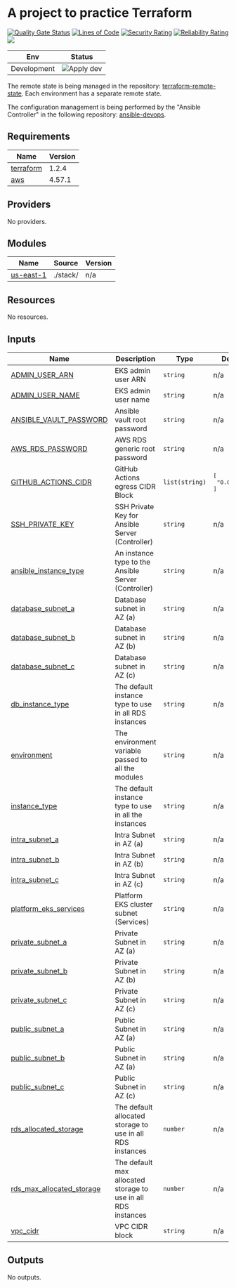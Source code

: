 # A project to practice Terraform 

[![Quality Gate Status](https://sonarcloud.io/api/project_badges/measure?project=kaio6fellipe_terraform-devops&metric=alert_status)](https://sonarcloud.io/summary/new_code?id=kaio6fellipe_terraform-devops)
[![Lines of Code](https://sonarcloud.io/api/project_badges/measure?project=kaio6fellipe_terraform-devops&metric=ncloc)](https://sonarcloud.io/summary/new_code?id=kaio6fellipe_terraform-devops)
[![Security Rating](https://sonarcloud.io/api/project_badges/measure?project=kaio6fellipe_terraform-devops&metric=security_rating)](https://sonarcloud.io/summary/new_code?id=kaio6fellipe_terraform-devops)
[![Reliability Rating](https://sonarcloud.io/api/project_badges/measure?project=kaio6fellipe_terraform-devops&metric=reliability_rating)](https://sonarcloud.io/summary/new_code?id=kaio6fellipe_terraform-devops)
![](https://img.shields.io/github/commit-activity/w/kaio6fellipe/terraform-devops)
  
| Env | Status |
|-----|--------|
| Development | ![Apply dev](https://github.com/kaio6fellipe/terraform-devops/actions/workflows/terraform-apply.yml/badge.svg) |

The remote state is being managed in the repository: [terraform-remote-state](https://github.com/kaio6fellipe/terraform-remote-state). Each environment has a separate remote state.

The configuration management is being performed by the "Ansible Controller" in the following repository: [ansible-devops](https://github.com/kaio6fellipe/ansible-devops).

<!-- BEGIN_TF_DOCS -->
## Requirements

| Name | Version |
|------|---------|
| <a name="requirement_terraform"></a> [terraform](#requirement\_terraform) | 1.2.4 |
| <a name="requirement_aws"></a> [aws](#requirement\_aws) | 4.57.1 |

## Providers

No providers.

## Modules

| Name | Source | Version |
|------|--------|---------|
| <a name="module_us-east-1"></a> [us-east-1](#module\_us-east-1) | ./stack/ | n/a |

## Resources

No resources.

## Inputs

| Name | Description | Type | Default | Required |
|------|-------------|------|---------|:--------:|
| <a name="input_ADMIN_USER_ARN"></a> [ADMIN\_USER\_ARN](#input\_ADMIN\_USER\_ARN) | EKS admin user ARN | `string` | n/a | yes |
| <a name="input_ADMIN_USER_NAME"></a> [ADMIN\_USER\_NAME](#input\_ADMIN\_USER\_NAME) | EKS admin user name | `string` | n/a | yes |
| <a name="input_ANSIBLE_VAULT_PASSWORD"></a> [ANSIBLE\_VAULT\_PASSWORD](#input\_ANSIBLE\_VAULT\_PASSWORD) | Ansible vault root password | `string` | n/a | yes |
| <a name="input_AWS_RDS_PASSWORD"></a> [AWS\_RDS\_PASSWORD](#input\_AWS\_RDS\_PASSWORD) | AWS RDS generic root password | `string` | n/a | yes |
| <a name="input_GITHUB_ACTIONS_CIDR"></a> [GITHUB\_ACTIONS\_CIDR](#input\_GITHUB\_ACTIONS\_CIDR) | GitHub Actions egress CIDR Block | `list(string)` | <pre>[<br>  "0.0.0.0/0"<br>]</pre> | no |
| <a name="input_SSH_PRIVATE_KEY"></a> [SSH\_PRIVATE\_KEY](#input\_SSH\_PRIVATE\_KEY) | SSH Private Key for Ansible Server (Controller) | `string` | n/a | yes |
| <a name="input_ansible_instance_type"></a> [ansible\_instance\_type](#input\_ansible\_instance\_type) | An instance type to the Ansible Server (Controller) | `string` | n/a | yes |
| <a name="input_database_subnet_a"></a> [database\_subnet\_a](#input\_database\_subnet\_a) | Database subnet in AZ (a) | `string` | n/a | yes |
| <a name="input_database_subnet_b"></a> [database\_subnet\_b](#input\_database\_subnet\_b) | Database subnet in AZ (b) | `string` | n/a | yes |
| <a name="input_database_subnet_c"></a> [database\_subnet\_c](#input\_database\_subnet\_c) | Database subnet in AZ (c) | `string` | n/a | yes |
| <a name="input_db_instance_type"></a> [db\_instance\_type](#input\_db\_instance\_type) | The default instance type to use in all RDS instances | `string` | n/a | yes |
| <a name="input_environment"></a> [environment](#input\_environment) | The environment variable passed to all the modules | `string` | n/a | yes |
| <a name="input_instance_type"></a> [instance\_type](#input\_instance\_type) | The default instance type to use in all the instances | `string` | n/a | yes |
| <a name="input_intra_subnet_a"></a> [intra\_subnet\_a](#input\_intra\_subnet\_a) | Intra Subnet in AZ (a) | `string` | n/a | yes |
| <a name="input_intra_subnet_b"></a> [intra\_subnet\_b](#input\_intra\_subnet\_b) | Intra Subnet in AZ (b) | `string` | n/a | yes |
| <a name="input_intra_subnet_c"></a> [intra\_subnet\_c](#input\_intra\_subnet\_c) | Intra Subnet in AZ (c) | `string` | n/a | yes |
| <a name="input_platform_eks_services"></a> [platform\_eks\_services](#input\_platform\_eks\_services) | Platform EKS cluster subnet (Services) | `string` | n/a | yes |
| <a name="input_private_subnet_a"></a> [private\_subnet\_a](#input\_private\_subnet\_a) | Private Subnet in AZ (a) | `string` | n/a | yes |
| <a name="input_private_subnet_b"></a> [private\_subnet\_b](#input\_private\_subnet\_b) | Private Subnet in AZ (b) | `string` | n/a | yes |
| <a name="input_private_subnet_c"></a> [private\_subnet\_c](#input\_private\_subnet\_c) | Private Subnet in AZ (c) | `string` | n/a | yes |
| <a name="input_public_subnet_a"></a> [public\_subnet\_a](#input\_public\_subnet\_a) | Public Subnet in AZ (a) | `string` | n/a | yes |
| <a name="input_public_subnet_b"></a> [public\_subnet\_b](#input\_public\_subnet\_b) | Public Subnet in AZ (a) | `string` | n/a | yes |
| <a name="input_public_subnet_c"></a> [public\_subnet\_c](#input\_public\_subnet\_c) | Public Subnet in AZ (c) | `string` | n/a | yes |
| <a name="input_rds_allocated_storage"></a> [rds\_allocated\_storage](#input\_rds\_allocated\_storage) | The default allocated storage to use in all RDS instances | `number` | n/a | yes |
| <a name="input_rds_max_allocated_storage"></a> [rds\_max\_allocated\_storage](#input\_rds\_max\_allocated\_storage) | The default max allocated storage to use in all RDS instances | `number` | n/a | yes |
| <a name="input_vpc_cidr"></a> [vpc\_cidr](#input\_vpc\_cidr) | VPC CIDR block | `string` | n/a | yes |

## Outputs

No outputs.
<!-- END_TF_DOCS -->
